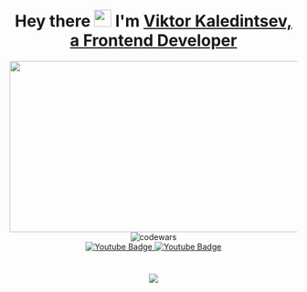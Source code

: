 <h1 align="center">
  Hey there <img src="https://media.giphy.com/media/hvRJCLFzcasrR4ia7z/giphy.gif" width="30px"/> I'm <a href="#" target="_blank">Viktor Kaledintsev, a Frontend Developer</a>
</h1>
<div id="header" align="center">
   <img src="https://mir-s3-cdn-cf.behance.net/project_modules/max_1200/4ff07986208593.5d9a654e92f36.gif" width="900" height="300/>
</div>
<br>
<h1>1</h1>                                                                                                                              
<div id="codewars" align="center" margin-top="30px">
<img src="https://www.codewars.com/users/Zit8/badges/small" alt="codewars"/>
</div>
                                                                          
<div id="badges" align="center">
<a target='_blank' href='https://t.me/var_Vitya'>
<img src="https://img.shields.io/badge/TG-white?style=for-the-badge&logo=telegram&logoColor=black" alt="Youtube Badge"/>
</a>
<a target='_blank' href='https://t.me/var_Vitya'>
<img src="https://img.shields.io/badge/VK-white?style=for-the-badge&logo=vk&logoColor=black" alt="Youtube Badge"/>
</a>
</div>
<h1></h1>                                                                                                                        
<div align="center">
<img align="center" src="https://cdn.dribbble.com/users/1292677/screenshots/6139167/media/5387dc7e035b3efe9d94516044de66a4.gif" />
</div>




